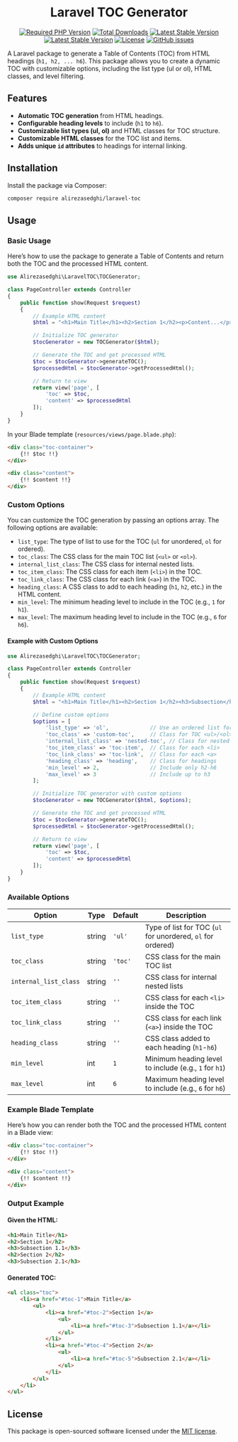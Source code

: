 <h1 align="center">Laravel TOC Generator</h1>

<p align="center">
  <a href="" rel="nofollow"><img alt="Required PHP Version" src="https://img.shields.io/badge/php->=8.0.0-blue?style=flat-square"></a>
  <a href="https://packagist.org/packages/alirezasedghi/laravel-toc"><img alt="Total Downloads" src="https://poser.pugx.org/alirezasedghi/laravel-toc/downloads?style=flat-square"></a>
  <a href="https://packagist.org/packages/alirezasedghi/laravel-toc"><img alt="Latest Stable Version" src="https://poser.pugx.org/alirezasedghi/laravel-toc/v/stable?style=flat-square"></a>
  <a href="https://github.com/AlirezaSedghi/laravel-toc/releases"><img alt="Latest Stable Version" src="https://img.shields.io/github/v/release/AlirezaSedghi/laravel-toc?style=flat-square"></a>
  <a href="https://raw.githubusercontent.com/AlirezaSedghi/laravel-toc/master/LICENSE"><img alt="License" src="https://img.shields.io/badge/license-MIT-blue.svg?style=flat-square"></a>
  <a href="https://github.com/AlirezaSedghi/laravel-toc/issues"><img alt="GitHub issues" src="https://img.shields.io/github/issues/AlirezaSedghi/laravel-toc.svg?style=flat-square"></a>
</p>

A Laravel package to generate a Table of Contents (TOC) from HTML headings (`h1, h2, ... h6`). This package allows you to create a dynamic TOC with customizable options, including the list type (ul or ol), HTML classes, and level filtering.

## Features

- **Automatic TOC generation** from HTML headings.
- **Configurable heading levels** to include (`h1` to `h6`).
- **Customizable list types (ul, ol)** and HTML classes for TOC structure.
- **Customizable HTML classes** for the TOC list and items.
- **Adds unique `id` attributes** to headings for internal linking.

## Installation

Install the package via Composer:

```bash
composer require alirezasedghi/laravel-toc
```

## Usage

### Basic Usage

Here’s how to use the package to generate a Table of Contents and return both the TOC and the processed HTML content.

```php
use Alirezasedghi\LaravelTOC\TOCGenerator;

class PageController extends Controller
{
    public function show(Request $request)
    {
        // Example HTML content
        $html = "<h1>Main Title</h1><h2>Section 1</h2><p>Content...</p>";

        // Initialize TOC generator
        $tocGenerator = new TOCGenerator($html);

        // Generate the TOC and get processed HTML
        $toc = $tocGenerator->generateTOC();
        $processedHtml = $tocGenerator->getProcessedHtml();

        // Return to view
        return view('page', [
            'toc' => $toc,
            'content' => $processedHtml
        ]);
    }
}
```

In your Blade template (`resources/views/page.blade.php`):

```html
<div class="toc-container">
    {!! $toc !!}
</div>

<div class="content">
    {!! $content !!}
</div>
```

### Custom Options

You can customize the TOC generation by passing an options array. The following options are available:

- `list_type`: The type of list to use for the TOC (`ul` for unordered, `ol` for ordered).
- `toc_class`: The CSS class for the main TOC list (`<ul>` or `<ol>`).
- `internal_list_class`: The CSS class for internal nested lists.
- `toc_item_class`: The CSS class for each item (`<li>`) in the TOC.
- `toc_link_class`: The CSS class for each link (`<a>`) in the TOC.
- `heading_class`: A CSS class to add to each heading (`h1`, `h2`, etc.) in the HTML content.
- `min_level`: The minimum heading level to include in the TOC (e.g., `1` for `h1`).
- `max_level`: The maximum heading level to include in the TOC (e.g., `6` for `h6`).

#### Example with Custom Options

```php
use Alirezasedghi\LaravelTOC\TOCGenerator;

class PageController extends Controller
{
    public function show(Request $request)
    {
        // Example HTML content
        $html = "<h1>Main Title</h1><h2>Section 1</h2><h3>Subsection</h3><p>Content...</p>";

        // Define custom options
        $options = [
            'list_type' => 'ol',             // Use an ordered list for the TOC
            'toc_class' => 'custom-toc',     // Class for TOC <ul>/<ol>
            'internal_list_class' => 'nested-toc', // Class for nested <ul>/<ol>
            'toc_item_class' => 'toc-item',  // Class for each <li>
            'toc_link_class' => 'toc-link',  // Class for each <a>
            'heading_class' => 'heading',    // Class for headings
            'min_level' => 2,                // Include only h2-h6
            'max_level' => 3                 // Include up to h3
        ];

        // Initialize TOC generator with custom options
        $tocGenerator = new TOCGenerator($html, $options);

        // Generate the TOC and get processed HTML
        $toc = $tocGenerator->generateTOC();
        $processedHtml = $tocGenerator->getProcessedHtml();

        // Return to view
        return view('page', [
            'toc' => $toc,
            'content' => $processedHtml
        ]);
    }
}
```

### Available Options

| Option              | Type   | Default | Description                                                                |
|---------------------|--------|---------|----------------------------------------------------------------------------|
| `list_type`         | string | `'ul'`  | Type of list for TOC (`ul` for unordered, `ol` for ordered)                 |
| `toc_class`         | string | `'toc'` | CSS class for the main TOC list                                             |
| `internal_list_class` | string | `''`    | CSS class for internal nested lists                                         |
| `toc_item_class`    | string | `''`    | CSS class for each `<li>` inside the TOC                                    |
| `toc_link_class`    | string | `''`    | CSS class for each link (`<a>`) inside the TOC                              |
| `heading_class`     | string | `''`    | CSS class added to each heading (`h1`-`h6`)                                 |
| `min_level`         | int    | `1`     | Minimum heading level to include (e.g., `1` for `h1`)                       |
| `max_level`         | int    | `6`     | Maximum heading level to include (e.g., `6` for `h6`)                       |

### Example Blade Template

Here’s how you can render both the TOC and the processed HTML content in a Blade view:

```html
<div class="toc-container">
    {!! $toc !!}
</div>

<div class="content">
    {!! $content !!}
</div>
```

### Output Example

#### Given the HTML:
```html
<h1>Main Title</h1>
<h2>Section 1</h2>
<h3>Subsection 1.1</h3>
<h2>Section 2</h2>
<h3>Subsection 2.1</h3>
```

#### Generated TOC:
```html
<ul class="toc">
    <li><a href="#toc-1">Main Title</a>
        <ul>
            <li><a href="#toc-2">Section 1</a>
                <ul>
                    <li><a href="#toc-3">Subsection 1.1</a></li>
                </ul>
            </li>
            <li><a href="#toc-4">Section 2</a>
                <ul>
                    <li><a href="#toc-5">Subsection 2.1</a></li>
                </ul>
            </li>
        </ul>
    </li>
</ul>
```

## License

This package is open-sourced software licensed under the [MIT license](LICENSE).
